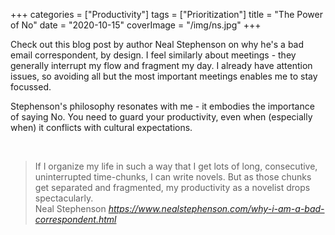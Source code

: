 +++
categories = ["Productivity"]
tags = ["Prioritization"]
title = "The Power of No"
date = "2020-10-15"
coverImage = "/img/ns.jpg"
+++

Check out this blog post by author Neal Stephenson on why he's a bad email correspondent, by design. I feel similarly about meetings - they generally interrupt my flow and fragment my day. I already have attention issues, so avoiding all but the most important meetings enables me to stay focussed. 

<!--more-->

Stephenson's philosophy resonates with me - it embodies the importance of saying No. You need to guard your productivity, even when (especially when) it conflicts with cultural expectations.

<br>

<blockquote class="quoteback" darkmode="" data-title="Neal%20Stephenson%20-%20Why%20I%20Am%20a%20Bad%20Correspondent" data-author="Neal Stephenson" cite="https://www.nealstephenson.com/why-i-am-a-bad-correspondent.html">
                      If I organize my life in such a way that I get lots of long, consecutive, uninterrupted time-chunks, I can write novels. But as those chunks get separated and fragmented, my productivity as a novelist drops spectacularly.
                      <footer>Neal Stephenson <cite><a href="https://www.nealstephenson.com/why-i-am-a-bad-correspondent.html">https://www.nealstephenson.com/why-i-am-a-bad-correspondent.html</a></cite></footer>
                      </blockquote>
                      <script note="" src="https://cdn.jsdelivr.net/gh/Blogger-Peer-Review/quotebacks@1/quoteback.js"></script>
